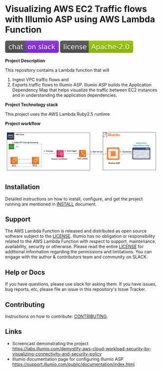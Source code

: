# Visualizing AWS EC2 Traffic flows with Illumio ASP using AWS Lambda Function

[![Slack](images/slack.svg)](http://slack.illumiolabs.com)
[![License](images/license.svg)](LICENSE)

**Project Description**

This repository contains a Lambda function that will  
1. Ingest VPC traffic flows and 
1. Exports traffic flows to Illumio ASP. 
Illumio ASP builds the Application Dependency Map that helps visualize the traffic between EC2 instances 
and in understanding the application dependencies.

**Project Technology stack** 

This project uses the AWS Lambda Ruby2.5 runtime

**Project workflow** 

![](images/vpc-flow-logs-workflow.jpg)

## Installation

Detailed instructions on how to install, configure, and get the project running are mentioned 
in [INSTALL](INSTALL.md) document.

## Support

The AWS Lambda Function is released and distributed as open source software subject to the [LICENSE](LICENSE). 
Illumio has no obligation or responsibility related to the AWS Lambda Function with respect to support, maintenance, availability, security or otherwise. 
Please read the entire [LICENSE](LICENSE) for additional information regarding the permissions and limitations. 
You can engage with the author & contributors team and community on SLACK.

## Help or Docs 

If you have questions, please use slack for asking them.
If you have issues, bug reports, etc, please file an issue in this repository's Issue Tracker.

## Contributing

Instructions on how to contribute:  [CONTRIBUTING](CONTRIBUTING.md).

## Links

 * Screencast demonstrating the project https://labs.illumio.com/demystify-aws-cloud-workload-security-by-visualizing-connectivity-and-security-policy
 * Illumio documentation page for configuring Illumio ASP https://support.illumio.com/public/documentation/index.html
